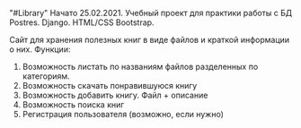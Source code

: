 "#Library"  Начато 25.02.2021. 
Учебный проект для практики работы с БД Postres. Django. HTML/CSS Bootstrap.

Сайт для хранения полезных книг в виде файлов и краткой информации о них.
Функции:
1. Возможность листать по названиям файлов разделенных по категориям.
2. Возможность скачать понравившуюся книгу
3. Возможность добавить книгу. Файл + описание
4. Возможность поиска книг 
5. Регистрация пользователя (возможно, если нужно)
